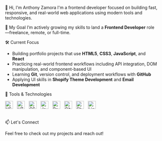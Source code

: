 👋 Hi, I'm Anthony Zamora
I'm a frontend developer focused on building fast, responsive, and real-world web applications using modern tools and technologies.

🎯 My Goal
I’m actively growing my skills to land a **Frontend Developer** role—freelance, remote, or full-time.

🛠️ Current Focus
- Building portfolio projects that use **HTML5**, **CSS3**, **JavaScript**, and **React**
- Practicing real-world frontend workflows including API integration, DOM manipulation, and component-based UI
- Learning **Git**, version control, and deployment workflows with **GitHub**
- Applying UI skills in **Shopify Theme Development** and **Email Development**

🚀 Tools & Technologies
<div style="display:flex;align-items:center;gap:10px;">
  <img align="left" alt="VS Code" width="26px" src="https://cdn.jsdelivr.net/gh/devicons/devicon/icons/vscode/vscode-original.svg" />
  <img align="left" alt="HTML5" width="26px" src="https://cdn.jsdelivr.net/gh/devicons/devicon/icons/html5/html5-original.svg" />
  <img align="left" alt="CSS3" width="26px" src="https://cdn.jsdelivr.net/gh/devicons/devicon/icons/css3/css3-original.svg" />
  <img align="left" alt="JavaScript" width="26px" src="https://cdn.jsdelivr.net/gh/devicons/devicon/icons/javascript/javascript-original.svg" />
  <img align="left" alt="React" width="26px" src="https://cdn.jsdelivr.net/gh/devicons/devicon/icons/react/react-original.svg" />
  <img align="left" alt="Git" width="26px" src="https://cdn.jsdelivr.net/gh/devicons/devicon/icons/git/git-original.svg" />
  <img align="left" alt="Shopify" width="26px" src="https://cdn.worldvectorlogo.com/logos/shopify.svg" />
  <img align="left" alt="Liquid" width="26px" src="https://d33wubrfki0l68.cloudfront.net/0880593e17581e11a586815f8e151514a5e6cc42/e7bfe/dist/img/icon11.svg" />
</div>
<br/><br/>
📫 Let's Connect

Feel free to check out my projects and reach out!
